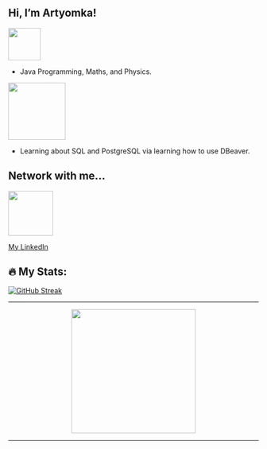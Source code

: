 <h2> Hi, I’m Artyomka! </h2>

<!--- Interests Section --->
<div id="header" align="Left">
   <img src="https://img.shields.io/badge/Interests-red" width="65"/>
</div>

- Java Programming, Maths, and Physics.

<!--- Currently Learning Section --->
<div id="header" align="Left">
   <img src="https://img.shields.io/badge/Currently Learning-orange" width="115"/>
</div>

- Learning about SQL and PostgreSQL via learning how to use DBeaver.

<!--- Contacts Section --->
## Network with me...

<!--- LinkedIn --->
<div id="header" align="Left">
   <img src="https://img.shields.io/badge/LinkedIn-blue?logo=linkedin&logoColor=white&style=for-the-badge" width="90"/>
</div>

[My LinkedIn](https://linkedin.com/in/itsartyom/)


## :fire: My Stats:
<!--- Stats: Weekly streak and general stats --->
[![GitHub Streak](http://github-readme-streak-stats.herokuapp.com?user=itsartyomka&theme=tokyonight&date_format=M%20j%5B%2C%20Y%5D)](https://git.io/streak-stats)

---

<!--- Cool Gif at the end. --->
<div id="header" align="center">
  <img src="https://media.tenor.com/uJy67OT5Qc4AAAAd/andrew-tate-tate.gif" width="250"/>
</div>

---

<!--- Number of visits
<img src="https://komarev.com/ghpvc/?username=itsartyomka&style=flat-square&color=blue" alt="Woah"/>
--->
